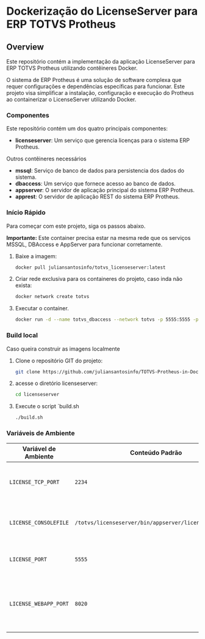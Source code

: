 # Dockerização do LicenseServer para ERP TOTVS Protheus

## Overview

Este repositório contém a implementação da aplicação LicenseServer para ERP TOTVS Protheus utilizando contêineres Docker.

O sistema de ERP Protheus é uma solução de software complexa que requer configurações e dependências específicas para funcionar. Este projeto visa simplificar a instalação, configuração e execução do Protheus ao containerizar o LicenseServer utilizando Docker.

### Componentes

Este repositório contém um dos quatro principais componentes:

* **licenseserver**: Um serviço que gerencia licenças para o sistema ERP Protheus.

Outros contêineres necessários

* **mssql**: Serviço de banco de dados para persistencia dos dados do sistema.
* **dbaccess**: Um serviço que fornece acesso ao banco de dados.
* **appserver**: O servidor de aplicação principal do sistema ERP Protheus.
* **apprest**: O servidor de aplicação REST do sistema ERP Protheus.

### Início Rápido

Para começar com este projeto, siga os passos abaixo.

**Importante:** Este container precisa estar na mesma rede que os serviços MSSQL, DBAccess e AppServer para funcionar corretamente.

1. Baixe a imagem:

    ```bash
    docker pull juliansantosinfo/totvs_licenseserver:latest
    ```

2. Criar rede exclusiva para os containeres do projeto, caso inda não exista:

    ```bash
    docker network create totvs
    ```

3. Executar o container.

    ```bash
    docker run -d --name totvs_dbaccess --network totvs -p 5555:5555 -p 2234:2234 -p 8020:8020 --ulimit juliansantosinfo/totvs_licenseserver:latest
    ```

### Build local

Caso queira construir as imagens localmente

1. Clone o repositório GIT do projeto:

    ```bash
    git clone https://github.com/juliansantosinfo/TOTVS-Protheus-in-Docker.git
    ```

2. acesse o diretório licenseserver:

    ```bash
    cd licenseserver
    ```

3. Execute o script `build.sh

    ```bash
    ./build.sh
    ```

### Variáveis de Ambiente

| Variável de Ambiente | Conteúdo Padrão | Descrição |
|---|---|---|
| `LICENSE_TCP_PORT` | `2234` | Define a porta TCP para comunicação com o servidor de licenças. |
| `LICENSE_CONSOLEFILE` | `/totvs/licenseserver/bin/appserver/licenseserver.log` | Define o caminho para o arquivo de log do servidor de licenças. |
| `LICENSE_PORT` | `5555` | Define a porta principal do servidor de licenças. |
| `LICENSE_WEBAPP_PORT` | `8020` | Define a porta para a interface de monitoramento web do servidor de licenças. |
